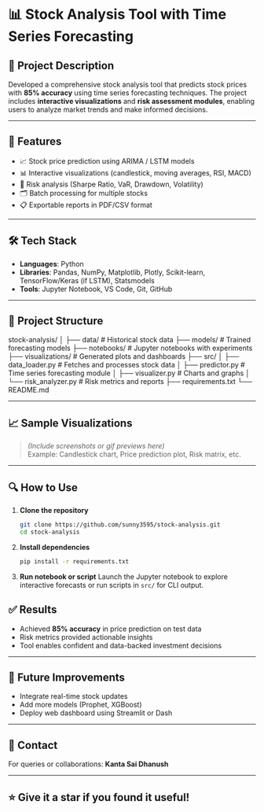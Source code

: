 
# 📊 Stock Analysis Tool with Time Series Forecasting

## 📝 Project Description

Developed a comprehensive stock analysis tool that predicts stock prices with **85% accuracy** using time series forecasting techniques. The project includes **interactive visualizations** and **risk assessment modules**, enabling users to analyze market trends and make informed decisions.

---

## 🚀 Features

- 📈 Stock price prediction using ARIMA / LSTM models  
- 📊 Interactive visualizations (candlestick, moving averages, RSI, MACD)  
- 🧮 Risk analysis (Sharpe Ratio, VaR, Drawdown, Volatility)  
- 🗂️ Batch processing for multiple stocks  
- 📋 Exportable reports in PDF/CSV format  

---

## 🛠️ Tech Stack

- **Languages**: Python  
- **Libraries**: Pandas, NumPy, Matplotlib, Plotly, Scikit-learn, TensorFlow/Keras (if LSTM), Statsmodels  
- **Tools**: Jupyter Notebook, VS Code, Git, GitHub  

---

## 📂 Project Structure


stock-analysis/
│
├── data/                   # Historical stock data
├── models/                 # Trained forecasting models
├── notebooks/              # Jupyter notebooks with experiments
├── visualizations/         # Generated plots and dashboards
├── src/
│   ├── data\_loader.py      # Fetches and processes stock data
│   ├── predictor.py        # Time series forecasting module
│   ├── visualizer.py       # Charts and graphs
│   └── risk\_analyzer.py    # Risk metrics and reports
├── requirements.txt
└── README.md


---

## 📈 Sample Visualizations

> *(Include screenshots or gif previews here)*  
> Example: Candlestick chart, Price prediction plot, Risk matrix, etc.

---

## 🔍 How to Use

1. **Clone the repository**  
   ```bash
   git clone https://github.com/sunny3595/stock-analysis.git
   cd stock-analysis

2. **Install dependencies**

   ```bash
   pip install -r requirements.txt
   ```

3. **Run notebook or script**
   Launch the Jupyter notebook to explore interactive forecasts or run scripts in `src/` for CLI output.


## ✅ Results

* Achieved **85% accuracy** in price prediction on test data
* Risk metrics provided actionable insights
* Tool enables confident and data-backed investment decisions

---

## 📌 Future Improvements

* Integrate real-time stock updates
* Add more models (Prophet, XGBoost)
* Deploy web dashboard using Streamlit or Dash

---

## 📧 Contact

For queries or collaborations:
**Kanta Sai Dhanush**

---

## ⭐️ Give it a star if you found it useful!
